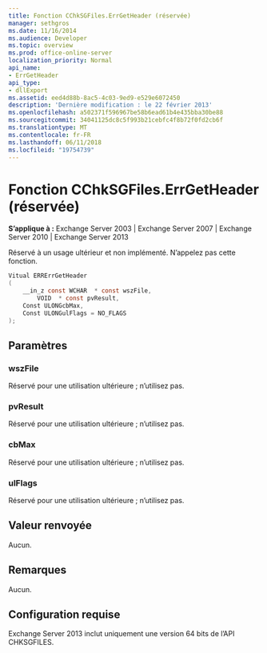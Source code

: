 ```yaml
---
title: Fonction CChkSGFiles.ErrGetHeader (réservée)
manager: sethgros
ms.date: 11/16/2014
ms.audience: Developer
ms.topic: overview
ms.prod: office-online-server
localization_priority: Normal
api_name:
- ErrGetHeader
api_type:
- dllExport
ms.assetid: eed4d88b-8ac5-4c03-9ed9-e529e6072450
description: 'Dernière modification : le 22 février 2013'
ms.openlocfilehash: a502371f596967be58b6ead61b4e435bba30be88
ms.sourcegitcommit: 34041125dc8c5f993b21cebfc4f8b72f0fd2cb6f
ms.translationtype: MT
ms.contentlocale: fr-FR
ms.lasthandoff: 06/11/2018
ms.locfileid: "19754739"
---
```

# <a name="cchksgfileserrgetheader-function-reserved"></a>Fonction CChkSGFiles.ErrGetHeader (réservée)

**S’applique à :** Exchange Server 2003 | Exchange Server 2007 | Exchange Server 2010 | Exchange Server 2013
  
Réservé à un usage ultérieur et non implémenté. N’appelez pas cette fonction. 
  
```cs
Vitual ERRErrGetHeader  
(
    __in_z const WCHAR  * const wszFile,
        VOID  * const pvResult,
    Const ULONGcbMax,
    Const ULONGulFlags = NO_FLAGS
);

```

## <a name="parameters"></a>Paramètres

### <a name="wszfile"></a>wszFile
  
Réservé pour une utilisation ultérieure ; n’utilisez pas.
    
### <a name="pvresult"></a>pvResult
  
Réservé pour une utilisation ultérieure ; n’utilisez pas.
    
### <a name="cbmax"></a>cbMax
  
Réservé pour une utilisation ultérieure ; n’utilisez pas.
    
### <a name="ulflags"></a>ulFlags
  
Réservé pour une utilisation ultérieure ; n’utilisez pas.
    
## <a name="return-value"></a>Valeur renvoyée

Aucun.
  
## <a name="remarks"></a>Remarques

Aucun.
  
## <a name="requirements"></a>Configuration requise

Exchange Server 2013 inclut uniquement une version 64 bits de l’API CHKSGFILES.
  

